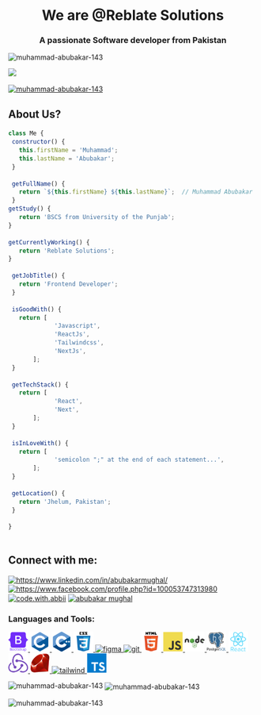 <h1 align="center">We are @Reblate Solutions</h1>
<h3 align="center">A passionate Software developer from Pakistan</h3>

<p align="left"> <img src="https://komarev.com/ghpvc/?username=muhammad-abubakar-143&label=Profile%20views&color=0e75b6&style=flat" alt="muhammad-abubakar-143" /> </p>
<p align="left"> <img src="https://img.shields.io/badge/Muhammad%20Abubakar-is%20Hireable-red" /> </p>
<p align="left"> <a href="https://github.com/ryo-ma/github-profile-trophy"><img src="https://github-profile-trophy.vercel.app/?username=muhammad-abubakar-143" alt="muhammad-abubakar-143" /></a> </p>

## About Us?
 ```JavaScript
 class Me {
  constructor() {
    this.firstName = 'Muhammad';
    this.lastName = 'Abubakar';
  }

  getFullName() {
    return `${this.firstName} ${this.lastName}`;  // Muhammad Abubakar
  }
getStudy() {
    return 'BSCS from University of the Punjab';
}

getCurrentlyWorking() {
    return 'Reblate Solutions';
}
  
  getJobTitle() {
    return 'Frontend Developer';
  }
  
  isGoodWith() {
    return [
              'Javascript',
              'ReactJs',
              'Tailwindcss',
              'NextJs',
        ];
  }
  
  getTechStack() {
    return [
              'React',
              'Next',
        ];
  }
  
  isInLoveWith() {
    return [
              'semicolon ";" at the end of each statement...',
        ];
  }

  getLocation() {
    return 'Jhelum, Pakistan';
  }

}
	
 ```

## Connect with me:
<p align="left">
<a href="https://linkedin.com/in/https://www.linkedin.com/in/abubakarmughal/" target="blank"><img align="center" src="https://raw.githubusercontent.com/rahuldkjain/github-profile-readme-generator/master/src/images/icons/Social/linked-in-alt.svg" alt="https://www.linkedin.com/in/abubakarmughal/" height="30" width="40" /></a>
<a href="https://fb.com/https://www.facebook.com/profile.php?id=100053747313980" target="blank"><img align="center" src="https://raw.githubusercontent.com/rahuldkjain/github-profile-readme-generator/master/src/images/icons/Social/facebook.svg" alt="https://www.facebook.com/profile.php?id=100053747313980" height="30" width="40" /></a>
<a href="https://instagram.com/code.with.abbii" target="blank"><img align="center" src="https://raw.githubusercontent.com/rahuldkjain/github-profile-readme-generator/master/src/images/icons/Social/instagram.svg" alt="code.with.abbii" height="30" width="40" /></a>
<a href="https://www.hackerrank.com/abubakar mughal" target="blank"><img align="center" src="https://raw.githubusercontent.com/rahuldkjain/github-profile-readme-generator/master/src/images/icons/Social/hackerrank.svg" alt="abubakar mughal" height="30" width="40" /></a>
</p>

### Languages and Tools:
<p align="left"> 
  <a href="https://getbootstrap.com" target="_blank" rel="noreferrer"> 
    <img src="https://raw.githubusercontent.com/devicons/devicon/master/icons/bootstrap/bootstrap-plain-wordmark.svg" alt="bootstrap" width="40" height="40"/>
  </a> 
  <a href="https://www.cprogramming.com/" target="_blank" rel="noreferrer"> 
    <img src="https://raw.githubusercontent.com/devicons/devicon/master/icons/c/c-original.svg" alt="c" width="40" height="40"/> 
  </a> 
  <a href="https://www.w3schools.com/cpp/" target="_blank" rel="noreferrer"> 
    <img src="https://raw.githubusercontent.com/devicons/devicon/master/icons/cplusplus/cplusplus-original.svg" alt="cplusplus" width="40" height="40"/> 
  </a> 
  <a href="https://www.w3schools.com/css/" target="_blank" rel="noreferrer"> 
    <img src="https://raw.githubusercontent.com/devicons/devicon/master/icons/css3/css3-original-wordmark.svg" alt="css3" width="40" height="40"/> 
  </a> 
  <a href="https://www.figma.com/" target="_blank" rel="noreferrer"> 
    <img src="https://www.vectorlogo.zone/logos/figma/figma-icon.svg" alt="figma" width="40" height="40"/> 
  </a> <a href="https://git-scm.com/" target="_blank" rel="noreferrer"> 
    <img src="https://www.vectorlogo.zone/logos/git-scm/git-scm-icon.svg" alt="git" width="40" height="40"/> 
  </a> 
  <a href="https://www.w3.org/html/" target="_blank" rel="noreferrer"> 
    <img src="https://raw.githubusercontent.com/devicons/devicon/master/icons/html5/html5-original-wordmark.svg" alt="html5" width="40" height="40"/> 
  </a> 
  <a href="https://developer.mozilla.org/en-US/docs/Web/JavaScript" target="_blank" rel="noreferrer"> 
    <img src="https://raw.githubusercontent.com/devicons/devicon/master/icons/javascript/javascript-original.svg" alt="javascript" width="40" height="40"/> 
  </a> 
  <a href="https://nodejs.org" target="_blank" rel="noreferrer"> 
    <img src="https://raw.githubusercontent.com/devicons/devicon/master/icons/nodejs/nodejs-original-wordmark.svg" alt="nodejs" width="40" height="40"/> 
  </a> 
  <a href="https://www.postgresql.org" target="_blank" rel="noreferrer"> 
    <img src="https://raw.githubusercontent.com/devicons/devicon/master/icons/postgresql/postgresql-original-wordmark.svg" alt="postgresql" width="40" height="40"/> 
  </a> 
  <a href="https://reactjs.org/" target="_blank" rel="noreferrer"> 
    <img src="https://raw.githubusercontent.com/devicons/devicon/master/icons/react/react-original-wordmark.svg" alt="react" width="40" height="40"/> 
  </a> 
  <a href="https://redux.js.org" target="_blank" rel="noreferrer"> 
    <img src="https://raw.githubusercontent.com/devicons/devicon/master/icons/redux/redux-original.svg" alt="redux" width="40" height="40"/> 
  </a> 
  <a href="https://www.ruby-lang.org/en/" target="_blank" rel="noreferrer"> 
    <img src="https://raw.githubusercontent.com/devicons/devicon/master/icons/ruby/ruby-original.svg" alt="ruby" width="40" height="40"/> 
  </a> 
  <a href="https://tailwindcss.com/" target="_blank" rel="noreferrer">
    <img src="https://www.vectorlogo.zone/logos/tailwindcss/tailwindcss-icon.svg" alt="tailwind" width="40" height="40"/> 
  </a> 
  <a href="https://www.typescriptlang.org/" target="_blank" rel="noreferrer">
    <img src="https://raw.githubusercontent.com/devicons/devicon/master/icons/typescript/typescript-original.svg" alt="typescript" width="40" height="40"/> 
  </a> 
</p>

<p><img align="left" src="https://github-readme-stats.vercel.app/api/top-langs?username=muhammad-abubakar-143&show_icons=true&locale=en&layout=compact" alt="muhammad-abubakar-143" /></p>

<p>&nbsp;<img align="center" src="https://github-readme-stats.vercel.app/api?username=muhammad-abubakar-143&show_icons=true&locale=en" alt="muhammad-abubakar-143" /></p>

<p><img align="center" src="https://github-readme-streak-stats.herokuapp.com/?user=muhammad-abubakar-143&" alt="muhammad-abubakar-143" /></p>
